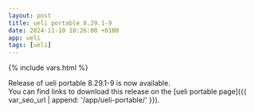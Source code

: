 ```yaml
---
layout: post
title: ueli portable 8.29.1-9
date: 2024-11-10 18:26:00 +0100
app: ueli
tags: [ueli]
---
```

{% include vars.html %}

Release of ueli portable 8.29.1-9 is now available.<br />
You can find links to download this release on the [ueli portable page]({{ var_seo_url | append: '/app/ueli-portable/' }}).
